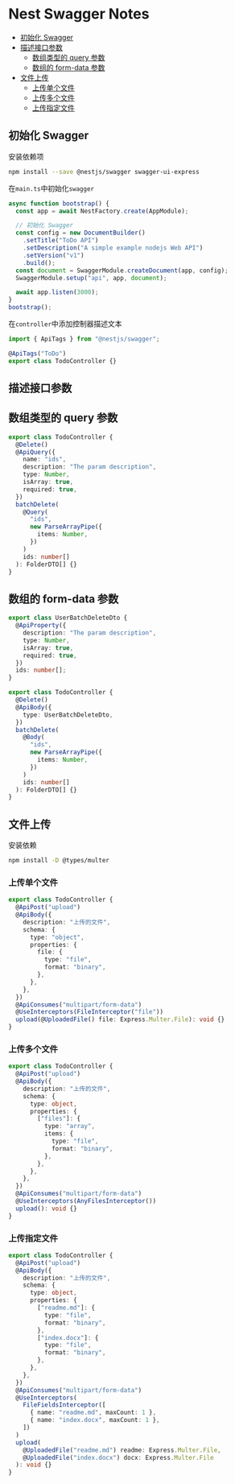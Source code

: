# Nest Swagger Notes

- [初始化 Swagger](#初始化-swagger)
- [描述接口参数](#描述接口参数)
  - [数组类型的 query 参数](#数组类型的-query-参数)
  - [数组的 form-data 参数](#数组的-form-data-参数)
- [文件上传](#文件上传)
  - [上传单个文件](#上传单个文件)
  - [上传多个文件](#上传多个文件)
  - [上传指定文件](#上传指定文件)

## 初始化 Swagger

安装依赖项

```bash
npm install --save @nestjs/swagger swagger-ui-express
```

在`main.ts`中初始化`swagger`

```typescript
async function bootstrap() {
  const app = await NestFactory.create(AppModule);

  // 初始化 Swagger
  const config = new DocumentBuilder()
    .setTitle("ToDo API")
    .setDescription("A simple example nodejs Web API")
    .setVersion("v1")
    .build();
  const document = SwaggerModule.createDocument(app, config);
  SwaggerModule.setup("api", app, document);

  await app.listen(3000);
}
bootstrap();
```

在`controller`中添加控制器描述文本

```typescript
import { ApiTags } from "@nestjs/swagger";

@ApiTags("ToDo")
export class TodoController {}
```

## 描述接口参数

## 数组类型的 query 参数

```typescript
export class TodoController {
  @Delete()
  @ApiQuery({
    name: "ids",
    description: "The param description",
    type: Number,
    isArray: true,
    required: true,
  })
  batchDelete(
    @Query(
      "ids",
      new ParseArrayPipe({
        items: Number,
      })
    )
    ids: number[]
  ): FolderDTO[] {}
}
```

## 数组的 form-data 参数

```typescript
export class UserBatchDeleteDto {
  @ApiProperty({
    description: "The param description",
    type: Number,
    isArray: true,
    required: true,
  })
  ids: number[];
}

export class TodoController {
  @Delete()
  @ApiBody({
    type: UserBatchDeleteDto,
  })
  batchDelete(
    @Body(
      "ids",
      new ParseArrayPipe({
        items: Number,
      })
    )
    ids: number[]
  ): FolderDTO[] {}
}
```

## 文件上传

安装依赖

```bash
npm install -D @types/multer
```

### 上传单个文件

```typescript
export class TodoController {
  @ApiPost("upload")
  @ApiBody({
    description: "上传的文件",
    schema: {
      type: "object",
      properties: {
        file: {
          type: "file",
          format: "binary",
        },
      },
    },
  })
  @ApiConsumes("multipart/form-data")
  @UseInterceptors(FileInterceptor("file"))
  upload(@UploadedFile() file: Express.Multer.File): void {}
}
```

### 上传多个文件

```typescript
export class TodoController {
  @ApiPost("upload")
  @ApiBody({
    description: "上传的文件",
    schema: {
      type: object,
      properties: {
        ["files"]: {
          type: "array",
          items: {
            type: "file",
            format: "binary",
          },
        },
      },
    },
  })
  @ApiConsumes("multipart/form-data")
  @UseInterceptors(AnyFilesInterceptor())
  upload(): void {}
}
```

### 上传指定文件

```typescript
export class TodoController {
  @ApiPost("upload")
  @ApiBody({
    description: "上传的文件",
    schema: {
      type: object,
      properties: {
        ["readme.md"]: {
          type: "file",
          format: "binary",
        },
        ["index.docx"]: {
          type: "file",
          format: "binary",
        },
      },
    },
  })
  @ApiConsumes("multipart/form-data")
  @UseInterceptors(
    FileFieldsInterceptor([
      { name: "readme.md", maxCount: 1 },
      { name: "index.docx", maxCount: 1 },
    ])
  )
  upload(
    @UploadedFile("readme.md") readme: Express.Multer.File,
    @UploadedFile("index.docx") docx: Express.Multer.File
  ): void {}
}
```
